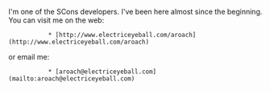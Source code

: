 
I'm one of the SCons developers. I've been here almost since the beginning. You can visit me on the web: 

               * [http://www.electriceyeball.com/aroach](http://www.electriceyeball.com/aroach)  
or email me: 

               * [aroach@electriceyeball.com](mailto:aroach@electriceyeball.com)  